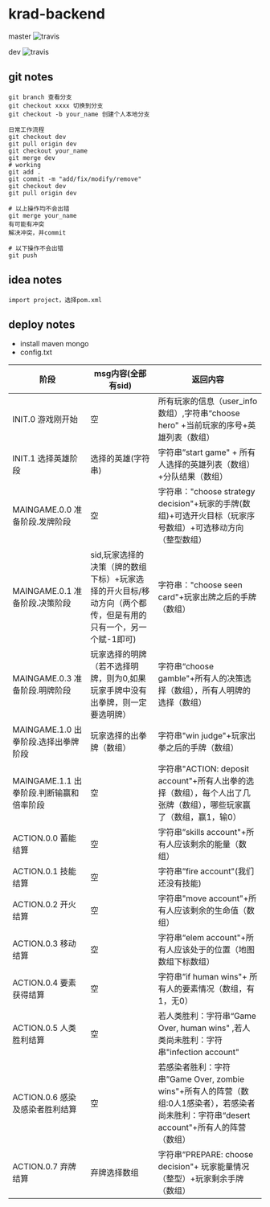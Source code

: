 # krad-backend

master ![travis](https://www.travis-ci.org/NiceKingWei/krad.svg?branch=master)

dev ![travis](https://www.travis-ci.org/NiceKingWei/krad.svg?branch=dev)

## git notes
    git branch 查看分支
    git checkout xxxx 切换到分支
    git checkout -b your_name 创建个人本地分支

    日常工作流程
    git checkout dev
    git pull origin dev
    git checkout your_name
    git merge dev
    # working
    git add .
    git commit -m "add/fix/modify/remove"
    git checkout dev
    git pull origin dev
    
    # 以上操作均不会出错
    git merge your_name
    有可能有冲突
    解决冲突，并commit

    # 以下操作不会出错
    git push
    
## idea notes
    import project，选择pom.xml


## deploy notes
* install maven mongo
* config.txt

| 阶段                                      | msg内容(全部有sid)                                           | 返回内容                                                     |
| ----------------------------------------- | ------------------------------------------------------------ | ------------------------------------------------------------ |
| INIT.0   游戏刚开始                       | 空                                                           | 所有玩家的信息（user_info数组）,字符串“choose hero" +当前玩家的序号+英雄列表（数组） |
| INIT.1   选择英雄阶段                     | 选择的英雄(字符串)                                           | 字符串”start game" + 所有人选择的英雄列表（数组）+分队结果（数组） |
| MAINGAME.0.0  准备阶段.发牌阶段           | 空                                                           | 字符串："choose strategy decision"+玩家的手牌(数组)+可选开火目标（玩家序号数组）+可选移动方向（整型数组） |
| MAINGAME.0.1  准备阶段.决策阶段           | sid,玩家选择的决策（牌的数组下标）+玩家选择的开火目标/移动方向（两个都传，但是有用的只有一个，另一个赋-1即可) | 字符串："choose seen card"+玩家出牌之后的手牌（数组）        |
| MAINGAME.0.3  准备阶段.明牌阶段           | 玩家选择的明牌（若不选择明牌，则为0,如果玩家手牌中没有出拳牌，则一定要选明牌） | 字符串“choose gamble"+所有人的决策选择（数组），所有人明牌的选择（数组） |
| MAINGAME.1.0  出拳阶段.选择出拳牌阶段     | 玩家选择的出拳牌（数组）                                     | 字符串"win judge"+玩家出拳之后的手牌（数组）                 |
| MAINGAME.1.1  出拳阶段.判断输赢和倍率阶段 | 空                                                           | 字符串"ACTION: deposit account"+所有人出拳的选择（数组），每个人出了几张牌（数组），哪些玩家赢了（数组，赢1，输0） |
| ACTION.0.0   蓄能结算                     | 空                                                           | 字符串”skills account"+所有人应该剩余的能量（数组）          |
| ACTION.0.1 技能结算                       | 空                                                           | 字符串”fire account"(我们还没有技能)                         |
| ACTION.0.2 开火结算                       | 空                                                           | 字符串"move account"+所有人应该剩余的生命值（数组）          |
| ACTION.0.3  移动结算                      | 空                                                           | 字符串“elem account"+所有人应该处于的位置（地图数组下标数组） |
| ACTION.0.4  要素获得结算                  | 空                                                           | 字符串”if human wins"+ 所有人的要素情况（数组，有1，无0）    |
| ACTION.0.5  人类胜利结算                  | 空                                                           | 若人类胜利：字符串“Game Over, human wins" ,若人类尚未胜利：字符串"infection account" |
| ACTION.0.6  感染及感染者胜利结算          | 空                                                           | 若感染者胜利：字符串”Game Over, zombie wins"+所有人的阵营（数组:0人1感染者），若感染者尚未胜利：字符串“desert account"+所有人的阵营（数组） |
| ACTION.0.7  弃牌结算                      | 弃牌选择数组                                                 | 字符串”PREPARE: choose decision"+ 玩家能量情况（整型）+玩家剩余手牌（数组） |


